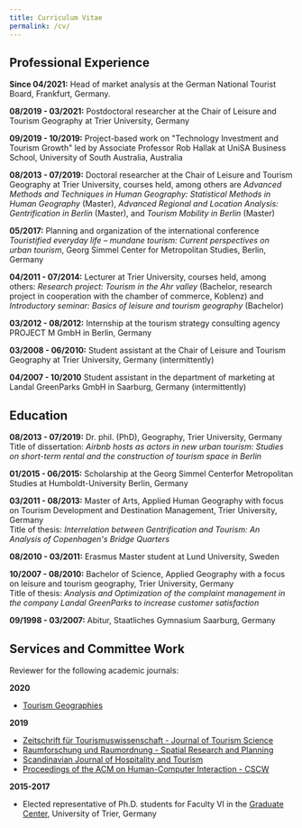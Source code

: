 ```yaml
---
title: Curriculum Vitae
permalink: /cv/
---
```


## Professional Experience

**Since 04/2021:**
Head of market analysis at the German National Tourist Board, Frankfurt, Germany.

**08/2019 - 03/2021:**
Postdoctoral researcher at the Chair of Leisure and Tourism Geography at Trier University, Germany

**09/2019 - 10/2019:**
Project-based work on "Technology Investment and  Tourism Growth" led by Associate Professor Rob Hallak at UniSA Business School, University of South Australia, Australia

**08/2013 - 07/2019:**
Doctoral researcher at the Chair of Leisure and Tourism Geography at Trier University, courses held, among others are *Advanced Methods and Techniques in Human Geography: Statistical Methods in Human Geography* (Master), *Advanced Regional and Location Analysis: Gentrification in Berlin* (Master), and *Tourism Mobility in Berlin* (Master) 

**05/2017:**
Planning and organization of the international conference *Touristified everyday life – mundane tourism: Current perspectives on urban tourism*, Georg Simmel Center for Metropolitan Studies, Berlin, Germany

**04/2011 - 07/2014:**
Lecturer at Trier University, courses held, among others: *Research project: Tourism in the Ahr valley* (Bachelor, research project in cooperation with the chamber of commerce, Koblenz) and *Introductory seminar: Basics of leisure and tourism geography* (Bachelor)

**03/2012 - 08/2012:**
Internship at the tourism strategy consulting agency PROJECT M GmbH in Berlin, Germany

**03/2008 - 06/2010:**
Student assistant at the Chair of Leisure and Tourism Geography at Trier University, Germany (intermittently)

**04/2007 - 10/2010**
Student assistant in the department of marketing at Landal GreenParks GmbH in Saarburg, Germany (intermittently)


## Education

**08/2013 - 07/2019:**
Dr. phil. (PhD), Geography, Trier University, Germany<br/>
Title of dissertation: *Airbnb hosts as actors in new urban tourism: Studies on short-term rental and the construction of tourism space in Berlin*

**01/2015 - 06/2015:**
Scholarship at the Georg Simmel Centerfor Metropolitan Studies at Humboldt-University Berlin, Germany

**03/2011 - 08/2013:**
Master of Arts, Applied Human Geography with focus on Tourism Development  and Destination Management, Trier University, Germany<br/>
Title of thesis: *Interrelation between Gentrification and Tourism: An Analysis of Copenhagen's Bridge Quarters*

**08/2010 - 03/2011:**
Erasmus Master student at Lund University, Sweden

**10/2007 - 08/2010:**
Bachelor of Science, Applied Geography with a focus on  leisure and tourism geography, Trier University, Germany<br/>
Title of thesis: *Analysis and Optimization of the complaint management in the company Landal GreenParks to increase customer satisfaction*

**09/1998 - 03/2007:**
Abitur, Staatliches Gymnasium Saarburg, Germany

## Services and Committee Work

Reviewer for the following academic journals:

**2020**

* [Tourism Geographies](https://www.tgjournal.com/)

**2019**

* [Zeitschrift für Tourismuswissenschaft - Journal of Tourism Science](https://www.degruyter.com/view/journals/tw/tw-overview.xml?language=de)
* [Raumforschung und Raumordnung - Spatial Research and Planning](https://link.springer.com/journal/13147/)
* [Scandinavian Journal of Hospitality and Tourism](https://www.tandfonline.com/toc/sjht20/current)
* [Proceedings of the ACM on Human-Computer Interaction - CSCW](https://cscw.acm.org/2019/)

**2015-2017**

* Elected representative of Ph.D. students for Faculty VI in the [Graduate Center](https://www.uni-trier.de/index.php?id=69578), University of Trier, Germany
